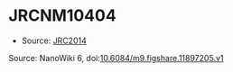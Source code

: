 <a name="material" />

# JRCNM10404
<script type="application/ld+json">
  {
    "@context": "https://schema.org/",
    "@type": "ChemicalSubstance",
    "@id": "https://egonw.github.io/nanowiki/nanowiki387.html#material",
    "http://purl.org/dc/terms/conformsTo":
      {
        "@type": "CreativeWork",
        "@id": "https://bioschemas.org/profiles/ChemicalSubstance/0.4-RELEASE/"
      },
    "identfier": "387",
    "name": "JRCNM10404",
    "url": "https://egonw.github.io/nanowiki/nanowiki387.html#material",
    "sameAs": "http://127.0.0.1/mediawiki/index.php/Special:URIResolver/JRCNM10404"
  }
</script>


* Source: [JRC2014](JRC2014.md)


Source: NanoWiki 6, doi:[10.6084/m9.figshare.11897205.v1](https://doi.org/10.6084/m9.figshare.11897205.v1)
